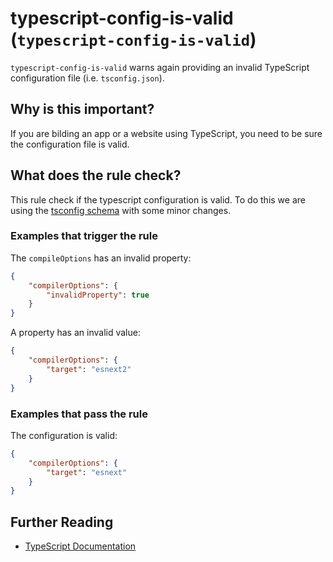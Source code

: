 # typescript-config-is-valid (`typescript-config-is-valid`)

`typescript-config-is-valid` warns again providing an
invalid TypeScript configuration file (i.e. `tsconfig.json`).

## Why is this important?

If you are bilding an app or a website using TypeScript, you
need to be sure the configuration file is valid.

## What does the rule check?

This rule check if the typescript configuration is valid.
To do this we are using the 
[tsconfig schema][typescript schema] with some minor
changes.

### Examples that **trigger** the rule

The `compileOptions` has an invalid property:

```json
{
    "compilerOptions": {
        "invalidProperty": true
    }
}
```

A property has an invalid value:

```json
{
    "compilerOptions": {
        "target": "esnext2"
    }
}
```

### Examples that **pass** the rule

The configuration is valid:

```json
{
    "compilerOptions": {
        "target": "esnext"
    }
}
```

## Further Reading
* [TypeScript Documentation][typescript docs]

[typescript schema]: http://json.schemastore.org/tsconfig
[typescript docs]: https://www.typescriptlang.org/docs/home.html